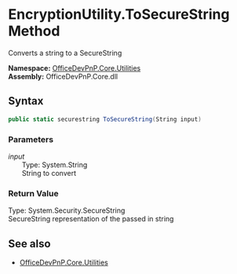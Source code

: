 # EncryptionUtility.ToSecureString Method  
Converts a string to a SecureString  

**Namespace:** [OfficeDevPnP.Core.Utilities](OfficeDevPnP.Core.Utilities.md)  
**Assembly:** OfficeDevPnP.Core.dll  
## Syntax
```C#
public static securestring ToSecureString(String input)
```
### Parameters
*input*  
&emsp;&emsp;Type: System.String  
&emsp;&emsp;String to convert  
### Return Value
Type: System.Security.SecureString  
SecureString representation of the passed in string

## See also
- [OfficeDevPnP.Core.Utilities](OfficeDevPnP.Core.Utilities.md)
